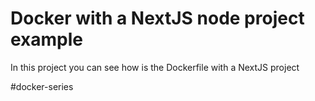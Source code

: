 # Docker with a NextJS node project example

In this project you can see how is the Dockerfile with a NextJS project

#docker-series
